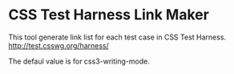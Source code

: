 # CSS Test Harness Link Maker
This tool generate link list for each test case in CSS Test Harness.
http://test.csswg.org/harness/

The defaul value is for css3-writing-mode.
